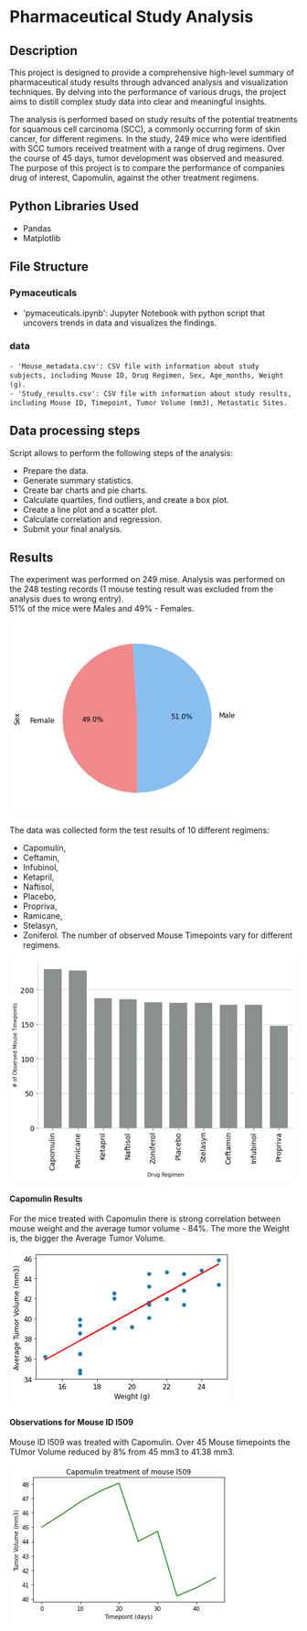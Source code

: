# Pharmaceutical Study Analysis

## Description
This project is designed to provide a comprehensive high-level summary of pharmaceutical study results through advanced analysis and visualization techniques. By delving into the performance of various drugs, the project aims to distill complex study data into clear and meaningful insights. 

The analysis is performed based on study results of the potential treatments for squamous cell carcinoma (SCC), a commonly occurring form of skin cancer, for different regimens. In the study, 249 mice who were identified with SCC tumors received treatment with a range of drug regimens. Over the course of 45 days, tumor development was observed and measured. The purpose of this project is to compare the performance of companies drug of interest, Capomulin, against the other treatment regimens.

## Python Libraries Used
- Pandas
- Matplotlib

## File Structure
### Pymaceuticals
- 'pymaceuticals.ipynb': Jupyter Notebook with python script that uncovers trends in data and visualizes the findings.

### data
    - 'Mouse_metadata.csv': CSV file with information about study subjects, including Mouse ID, Drug Regimen, Sex, Age_months, Weight (g).  
    - 'Study_results.csv': CSV file with information about study results, including Mouse ID, Timepoint, Tumor Volume (mm3), Metastatic Sites.

## Data processing steps
Script allows to perform the following steps of the analysis:

- Prepare the data.
- Generate summary statistics.
- Create bar charts and pie charts.
- Calculate quartiles, find outliers, and create a box plot.
- Create a line plot and a scatter plot.
- Calculate correlation and regression.
- Submit your final analysis.

## Results

The experiment was performed on 249 mise. Analysis was performed on the 248 testing records (1 mouse testing result was excluded from the analysis dues to wrong entry).  
51% of the mice were Males and 49% - Females. 

![Getting Started](Pymaceuticals/graphs/sex_distribution.png)

The data was collected form the test results of 10 different regimens:
- Capomulin,
- Ceftamin,
- Infubinol,
- Ketapril,
- Naftisol,
- Placebo,
- Propriva,
- Ramicane,
- Stelasyn,
- Zoniferol.
The number of observed Mouse Timepoints vary for different regimens.

![Getting Started](Pymaceuticals/graphs/regiments_timepoints.png)

#### Capomulin Results

For the mice treated with Capomulin there is strong correlation between mouse weight and the average tumor volume - 84%.
The more the Weight is, the bigger the Average Tumor Volume. 

![Getting Started](Pymaceuticals/graphs/weight_volume_correl.png)

#### Observations for Mouse ID l509
Mouse ID l509 was treated with Capomulin.
Over 45 Mouse timepoints the TUmor Volume reduced by 8% from 45 mm3 to 41.38 mm3.

![Getting Started](Pymaceuticals/graphs/tumor_trend.png)

